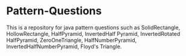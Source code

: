 # Pattern-Questions
This is a repository for java pattern questions such as SolidRectangle, HollowRectangle, HalfPyramid, InvertedHalf Pyramid, InvertedRotated HalfPyramid, ZeroOneTriangle, HalfNumberPyramid, InvertedHalfNumberPyramid, Floyd's Triangle.